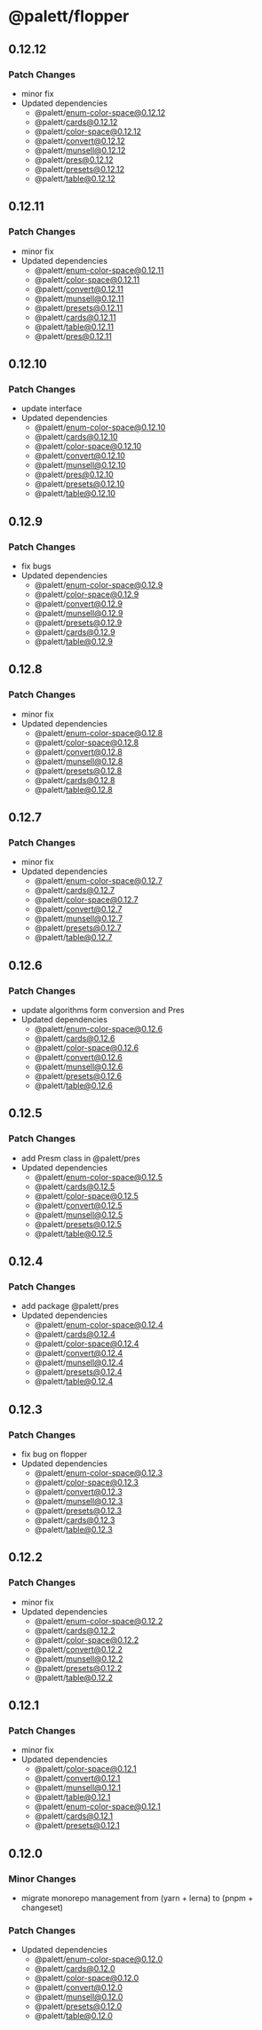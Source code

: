 # @palett/flopper

## 0.12.12

### Patch Changes

- minor fix
- Updated dependencies
  - @palett/enum-color-space@0.12.12
  - @palett/cards@0.12.12
  - @palett/color-space@0.12.12
  - @palett/convert@0.12.12
  - @palett/munsell@0.12.12
  - @palett/pres@0.12.12
  - @palett/presets@0.12.12
  - @palett/table@0.12.12

## 0.12.11

### Patch Changes

- minor fix
- Updated dependencies
  - @palett/enum-color-space@0.12.11
  - @palett/color-space@0.12.11
  - @palett/convert@0.12.11
  - @palett/munsell@0.12.11
  - @palett/presets@0.12.11
  - @palett/cards@0.12.11
  - @palett/table@0.12.11
  - @palett/pres@0.12.11

## 0.12.10

### Patch Changes

- update interface
- Updated dependencies
  - @palett/enum-color-space@0.12.10
  - @palett/cards@0.12.10
  - @palett/color-space@0.12.10
  - @palett/convert@0.12.10
  - @palett/munsell@0.12.10
  - @palett/pres@0.12.10
  - @palett/presets@0.12.10
  - @palett/table@0.12.10

## 0.12.9

### Patch Changes

- fix bugs
- Updated dependencies
  - @palett/enum-color-space@0.12.9
  - @palett/color-space@0.12.9
  - @palett/convert@0.12.9
  - @palett/munsell@0.12.9
  - @palett/presets@0.12.9
  - @palett/cards@0.12.9
  - @palett/table@0.12.9

## 0.12.8

### Patch Changes

- minor fix
- Updated dependencies
  - @palett/enum-color-space@0.12.8
  - @palett/color-space@0.12.8
  - @palett/convert@0.12.8
  - @palett/munsell@0.12.8
  - @palett/presets@0.12.8
  - @palett/cards@0.12.8
  - @palett/table@0.12.8

## 0.12.7

### Patch Changes

- minor fix
- Updated dependencies
  - @palett/enum-color-space@0.12.7
  - @palett/cards@0.12.7
  - @palett/color-space@0.12.7
  - @palett/convert@0.12.7
  - @palett/munsell@0.12.7
  - @palett/presets@0.12.7
  - @palett/table@0.12.7

## 0.12.6

### Patch Changes

- update algorithms form conversion and Pres
- Updated dependencies
  - @palett/enum-color-space@0.12.6
  - @palett/cards@0.12.6
  - @palett/color-space@0.12.6
  - @palett/convert@0.12.6
  - @palett/munsell@0.12.6
  - @palett/presets@0.12.6
  - @palett/table@0.12.6

## 0.12.5

### Patch Changes

- add Presm class in @palett/pres
- Updated dependencies
  - @palett/enum-color-space@0.12.5
  - @palett/cards@0.12.5
  - @palett/color-space@0.12.5
  - @palett/convert@0.12.5
  - @palett/munsell@0.12.5
  - @palett/presets@0.12.5
  - @palett/table@0.12.5

## 0.12.4

### Patch Changes

- add package @palett/pres
- Updated dependencies
  - @palett/enum-color-space@0.12.4
  - @palett/cards@0.12.4
  - @palett/color-space@0.12.4
  - @palett/convert@0.12.4
  - @palett/munsell@0.12.4
  - @palett/presets@0.12.4
  - @palett/table@0.12.4

## 0.12.3

### Patch Changes

- fix bug on flopper
- Updated dependencies
  - @palett/enum-color-space@0.12.3
  - @palett/color-space@0.12.3
  - @palett/convert@0.12.3
  - @palett/munsell@0.12.3
  - @palett/presets@0.12.3
  - @palett/cards@0.12.3
  - @palett/table@0.12.3

## 0.12.2

### Patch Changes

- minor fix
- Updated dependencies
  - @palett/enum-color-space@0.12.2
  - @palett/cards@0.12.2
  - @palett/color-space@0.12.2
  - @palett/convert@0.12.2
  - @palett/munsell@0.12.2
  - @palett/presets@0.12.2
  - @palett/table@0.12.2

## 0.12.1

### Patch Changes

- minor fix
- Updated dependencies
  - @palett/color-space@0.12.1
  - @palett/convert@0.12.1
  - @palett/munsell@0.12.1
  - @palett/table@0.12.1
  - @palett/enum-color-space@0.12.1
  - @palett/cards@0.12.1
  - @palett/presets@0.12.1

## 0.12.0

### Minor Changes

- migrate monorepo management from (yarn + lerna) to (pnpm + changeset)

### Patch Changes

- Updated dependencies
  - @palett/enum-color-space@0.12.0
  - @palett/cards@0.12.0
  - @palett/color-space@0.12.0
  - @palett/convert@0.12.0
  - @palett/munsell@0.12.0
  - @palett/presets@0.12.0
  - @palett/table@0.12.0

